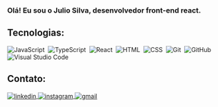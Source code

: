 ### Olá! Eu sou o Julio Silva, desenvolvedor front-end react.

## Tecnologias:
![JavaScript](https://img.shields.io/badge/-JavaScript-05122A?style=flat&logo=javascript)&nbsp;
![TypeScript](https://img.shields.io/badge/-Typescript-05122A?style=flat&logo=Typescript)&nbsp;
![React](https://img.shields.io/badge/-React-05122A?style=flat&logo=react)&nbsp;
![HTML](https://img.shields.io/badge/-HTML-05122A?style=flat&logo=HTML5)&nbsp;
![CSS](https://img.shields.io/badge/-CSS-05122A?style=flat&logo=CSS3&logoColor=1572B6)&nbsp;
![Git](https://img.shields.io/badge/-Git-05122A?style=flat&logo=git)&nbsp;
![GitHub](https://img.shields.io/badge/-GitHub-05122A?style=flat&logo=github)&nbsp;
![Visual Studio Code](https://img.shields.io/badge/-Visual%20Studio%20Code-05122A?style=flat&logo=visual-studio-code&logoColor=007ACC)&nbsp;

## Contato:

<a href="https://www.linkedin.com/in/julio-silva-313a37248" target="_blank">
  <img align="center" src="https://img.shields.io/badge/-silllvajulio-05122A?style=flat&logo=linkedin" alt="linkedin"/>
</a>
<a href="https://instagram.com/silllvajulio" target="_blank">
  <img align="center" src="https://img.shields.io/badge/-silllvajulio-05122A?style=flat&logo=instagram" alt="instagram"/>
</a>
<a href = "mailto:silllvajulio@gmail.com">
  <img align="center" src="https://img.shields.io/badge/-silllvajulio-05122A?style=flat&logo=gmail" alt="gmail"/>
